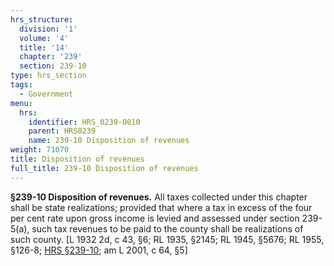 ```yaml
---
hrs_structure:
  division: '1'
  volume: '4'
  title: '14'
  chapter: '239'
  section: 239-10
type: hrs_section
tags:
  - Government
menu:
  hrs:
    identifier: HRS_0239-0010
    parent: HRS0239
    name: 239-10 Disposition of revenues
weight: 71070
title: Disposition of revenues
full_title: 239-10 Disposition of revenues
---
```

**§239-10 Disposition of revenues.** All taxes collected under this chapter shall be state realizations; provided that where a tax in excess of the four per cent rate upon gross income is levied and assessed under section 239-5(a), such tax revenues to be paid to the county shall be realizations of such county. [L 1932 2d, c 43, §6; RL 1935, §2145; RL 1945, §5676; RL 1955, §126-8; [HRS §239-10](/title-14/chapter-239/section-239-10/); am L 2001, c 64, §5]